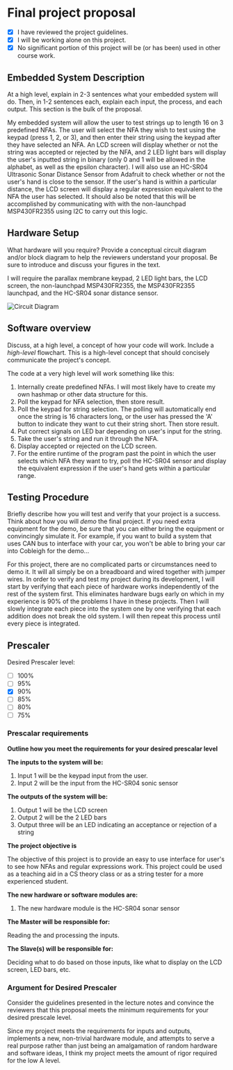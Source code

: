 # Final project proposal

- [x] I have reviewed the project guidelines.
- [x] I will be working alone on this project.
- [x] No significant portion of this project will be (or has been) used in other course work.

## Embedded System Description

At a high level, explain in 2-3 sentences what your embedded system will do.  Then, in 1-2 sentences each, explain each input, the process, and each output. This section is the bulk of the proposal.

My embedded system will allow the user to test strings up to length 16 on 3 predefined NFAs. The user will select the NFA they wish to test using the keypad (press 1, 2, or 3), and then enter their string using the keypad after they have selected an NFA. An LCD screen will display whether or not the string was accepted or rejected by the NFA, and 2 LED light bars will display the user's inputted string in binary (only 0 and 1 will be allowed in the alphabet, as well as the epsilon character).
I will also use an HC-SR04 Ultrasonic Sonar Distance Sensor from Adafruit to check whether or not the user's hand is close to the sensor. If the user's hand is within a particular distance, the LCD screen will display a regular expression equivalent to the NFA the user has selected. It should also be noted that this will be accomplished by communicating with with the non-launchpad MSP430FR2355 using I2C to carry out this logic.

## Hardware Setup

What hardware will you require? Provide a conceptual circuit diagram and/or block diagram to help the reviewers understand your proposal. Be sure to introduce and discuss your figures in the text.

I will require the parallax membrane keypad, 2 LED light bars, the LCD screen, the non-launchpad MSP430FR2355, the MSP430FR2355 launchpad, and the HC-SR04 sonar distance sensor.

![Circuit Diagram]()

## Software overview

Discuss, at a high level, a concept of how your code will work. Include a *high-level* flowchart. This is a high-level concept that should concisely communicate the project's concept.

The code at a very high level will work something like this:
1. Internally create predefined NFAs. I will most likely have to create my own hashmap or other data structure for this.
2. Poll the keypad for NFA selection, then store result.
3. Poll the keypad for string selection. The polling will automatically end once the string is 16 characters long, or the user has pressed the 'A' button to indicate they want to cut their string short. Then store result.
4. Put correct signals on LED bar depending on user's input for the string.
5. Take the user's string and run it through the NFA.
6. Display accepted or rejected on the LCD screen.
7. For the entire runtime of the program past the point in which the user selects which NFA they want to try, poll the HC-SR04 sensor and display the equivalent expression if the user's hand gets within a particular range.

## Testing Procedure

Briefly describe how you will test and verify that your project is a success. Think about how you will *demo* the final project. If you need extra equipment for the demo, be sure that you can either bring the equipment or convincingly simulate it. For example, if you want to build a system that uses CAN bus to interface with your car, you won't be able to bring your car into Cobleigh for the demo...

For this project, there are no complicated parts or circumstances need to demo it. It will all simply be on a breadboard and wired together with jumper wires. In order to verify and test my project during its development, I will start by verifying that each piece of hardware works independently of the rest of the system first. This eliminates hardware bugs early on which in my experience is 90% of the problems I have in these projects. Then I will slowly integrate each piece into the system one by one verifying that each addition does not break the old system. I will then repeat this process until every piece is integrated.

## Prescaler

Desired Prescaler level: 

- [ ] 100%
- [ ] 95% 
- [x] 90% 
- [ ] 85% 
- [ ] 80% 
- [ ] 75% 

### Prescalar requirements 

**Outline how you meet the requirements for your desired prescalar level**

**The inputs to the system will be:**
1.  Input 1 will be the keypad input from the user.
2.  Input 2 will be the input from the HC-SR04 sonic sensor

**The outputs of the system will be:**
1.  Output 1 will be the LCD screen
2.  Output 2 will be the 2 LED bars
3.  Output three will be an LED indicating an acceptance or rejection of a string

**The project objective is**

The objective of this project is to provide an easy to use interface for user's to see how NFAs and regular expressions work. This project could be used as a teaching aid in a CS theory class or as a string tester for a more experienced student.

**The new hardware or software modules are:**
1. The new hardware module is the HC-SR04 sonar sensor 


**The Master will be responsible for:**

Reading the and processing the inputs.

**The Slave(s) will be responsible for:**

Deciding what to do based on those inputs, like what to display on the LCD screen, LED bars, etc.

### Argument for Desired Prescaler

Consider the guidelines presented in the lecture notes and convince the reviewers that this proposal meets the minimum requirements for your desired prescale level.

Since my project meets the requirements for inputs and outputs, implements a new, non-trivial hardware module, and attempts to serve a real purpose rather than just being an amalgamation of random hardware and software ideas, I think my project meets the amount of rigor required for the low A level. 
